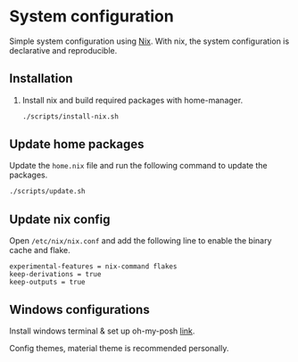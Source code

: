 # System configuration

Simple system configuration using [Nix](https://nixos.org/nix/). With nix, the system configuration is declarative and reproducible.

## Installation

1. Install nix and build required packages with home-manager.

    ```bash
    ./scripts/install-nix.sh
    ```

## Update home packages

Update the `home.nix` file and run the following command to update the packages.

```bash
./scripts/update.sh
```

## Update nix config

Open `/etc/nix/nix.conf` and add the following line to enable the binary cache and flake.

```text
experimental-features = nix-command flakes
keep-derivations = true
keep-outputs = true
```

## Windows configurations

Install windows terminal & set up oh-my-posh [link](https://ohmyposh.dev/docs/installation/windows).

Config themes, material theme is recommended personally.
